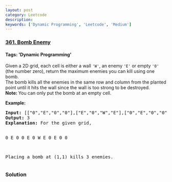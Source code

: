 ```yaml
---
layout: post
category: Leetcode
description: 
keywords: ['Dynamic Programming', 'Leetcode', 'Medium']
---
```

### [361. Bomb Enemy](https://leetcode.com/problems/bomb-enemy)

#### Tags: 'Dynamic Programming'

<div class="content__u3I1 question-content__JfgR"><div><p>Given a 2D grid, each cell is either a wall <code>'W'</code>, an enemy <code>'E'</code> or empty <code>'0'</code> (the number zero), return the maximum enemies you can kill using one bomb.<br/>
The bomb kills all the enemies in the same row and column from the planted point until it hits the wall since the wall is too strong to be destroyed.<br/>
<strong>Note: </strong>You can only put the bomb at an empty cell.</p>
<p><strong>Example:</strong></p>
<div>
<pre><strong>Input: </strong><span id="example-input-1-1">[["0","E","0","0"],["E","0","W","E"],["0","E","0","0"]]</span>
<strong>Output: </strong><span id="example-output-1">3 
<strong>Explanation: </strong></span>For the given grid,

0 E 0 0 
E 0 W E 
0 E 0 0

Placing a bomb at (1,1) kills 3 enemies.
</pre>
</div></div></div>

### Solution
